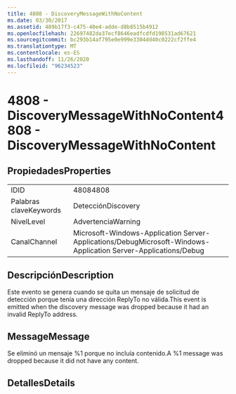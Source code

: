 ```yaml
---
title: 4808 - DiscoveryMessageWithNoContent
ms.date: 03/30/2017
ms.assetid: 489b17f3-c475-40e4-adde-d8b8515b4912
ms.openlocfilehash: 22697482da37ecf8646eadfcdfd198531ad67621
ms.sourcegitcommit: bc293b14af795e0e999e3304dd40c0222cf2ffe4
ms.translationtype: MT
ms.contentlocale: es-ES
ms.lasthandoff: 11/26/2020
ms.locfileid: "96234523"
---
```

# <a name="4808---discoverymessagewithnocontent"></a><span data-ttu-id="53404-102">4808 - DiscoveryMessageWithNoContent</span><span class="sxs-lookup"><span data-stu-id="53404-102">4808 - DiscoveryMessageWithNoContent</span></span>

## <a name="properties"></a><span data-ttu-id="53404-103">Propiedades</span><span class="sxs-lookup"><span data-stu-id="53404-103">Properties</span></span>  
  
|||  
|-|-|  
|<span data-ttu-id="53404-104">ID</span><span class="sxs-lookup"><span data-stu-id="53404-104">ID</span></span>|<span data-ttu-id="53404-105">4808</span><span class="sxs-lookup"><span data-stu-id="53404-105">4808</span></span>|  
|<span data-ttu-id="53404-106">Palabras clave</span><span class="sxs-lookup"><span data-stu-id="53404-106">Keywords</span></span>|<span data-ttu-id="53404-107">Detección</span><span class="sxs-lookup"><span data-stu-id="53404-107">Discovery</span></span>|  
|<span data-ttu-id="53404-108">Nivel</span><span class="sxs-lookup"><span data-stu-id="53404-108">Level</span></span>|<span data-ttu-id="53404-109">Advertencia</span><span class="sxs-lookup"><span data-stu-id="53404-109">Warning</span></span>|  
|<span data-ttu-id="53404-110">Canal</span><span class="sxs-lookup"><span data-stu-id="53404-110">Channel</span></span>|<span data-ttu-id="53404-111">Microsoft-Windows-Application Server-Applications/Debug</span><span class="sxs-lookup"><span data-stu-id="53404-111">Microsoft-Windows-Application Server-Applications/Debug</span></span>|  
  
## <a name="description"></a><span data-ttu-id="53404-112">Descripción</span><span class="sxs-lookup"><span data-stu-id="53404-112">Description</span></span>  

 <span data-ttu-id="53404-113">Este evento se genera cuando se quita un mensaje de solicitud de detección porque tenía una dirección ReplyTo no válida.</span><span class="sxs-lookup"><span data-stu-id="53404-113">This event is emitted when the discovery message was dropped because it had an invalid ReplyTo address.</span></span>  
  
## <a name="message"></a><span data-ttu-id="53404-114">Message</span><span class="sxs-lookup"><span data-stu-id="53404-114">Message</span></span>  

 <span data-ttu-id="53404-115">Se eliminó un mensaje %1 porque no incluía contenido.</span><span class="sxs-lookup"><span data-stu-id="53404-115">A %1 message was dropped because it did not have any content.</span></span>  
  
## <a name="details"></a><span data-ttu-id="53404-116">Detalles</span><span class="sxs-lookup"><span data-stu-id="53404-116">Details</span></span>
